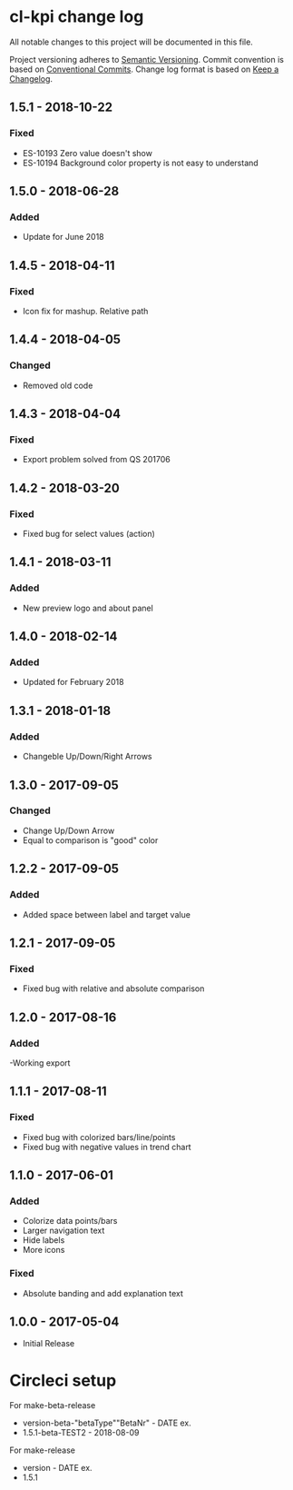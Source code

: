 # cl-kpi change log
All notable changes to this project will be documented in this file.

Project versioning adheres to [Semantic Versioning](http://semver.org/).
Commit convention is based on [Conventional Commits](http://conventionalcommits.org).
Change log format is based on [Keep a Changelog](http://keepachangelog.com/).

## 1.5.1 - 2018-10-22
### Fixed
- ES-10193 Zero value doesn't show 
- ES-10194 Background color property is not easy to understand

## 1.5.0 - 2018-06-28
### Added
- Update for June 2018

## 1.4.5 - 2018-04-11
### Fixed
- Icon fix for mashup. Relative path

## 1.4.4 - 2018-04-05
### Changed
- Removed old code

## 1.4.3 - 2018-04-04
### Fixed
- Export problem solved from QS 201706

## 1.4.2 - 2018-03-20
### Fixed
- Fixed bug for select values (action)

## 1.4.1 - 2018-03-11
### Added
- New preview logo and about panel

## 1.4.0 - 2018-02-14
### Added
- Updated for February 2018

## 1.3.1 - 2018-01-18
### Added
- Changeble Up/Down/Right Arrows

## 1.3.0 - 2017-09-05
### Changed
- Change Up/Down Arrow
- Equal to comparison is "good" color

## 1.2.2 - 2017-09-05
### Added
- Added space between label and target value 

## 1.2.1 - 2017-09-05
### Fixed
- Fixed bug with relative and absolute comparison

## 1.2.0 - 2017-08-16
### Added
-Working export

## 1.1.1 - 2017-08-11
### Fixed
- Fixed bug with colorized bars/line/points 
- Fixed bug with negative values in trend chart

## 1.1.0 - 2017-06-01
### Added
- Colorize data points/bars
- Larger navigation text
- Hide labels
- More icons
### Fixed
- Absolute banding and add explanation text

## 1.0.0 - 2017-05-04
* Initial Release

# Circleci setup
For make-beta-release 
- version-beta-"betaType""BetaNr" - DATE
ex.
- 1.5.1-beta-TEST2 - 2018-08-09

For make-release
- version - DATE
ex.
- 1.5.1
